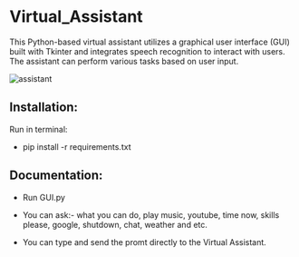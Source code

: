 # Virtual_Assistant
This Python-based virtual assistant utilizes a graphical user interface (GUI) built with Tkinter and integrates speech recognition to interact with users. The assistant can perform various tasks based on user input.



![assistant](https://github.com/janithScript/Virtual_Assistant/assets/127806197/261e13dd-b9d1-46e5-a372-d30d91cfd751)




## Installation:            


Run in terminal:           
* pip install -r requirements.txt


## Documentation:     

* Run GUI.py

* You can ask:- what you can do, play music, youtube, time now, skills please, google, shutdown, chat, weather and etc.

* You can type and send the promt directly to the Virtual Assistant.
